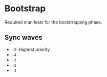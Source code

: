 # Bootstrap

Required manifests for the bootstrapping phase.

## Sync waves

- `-5`: Highest priority
- `-4`
- `-3`
- `-2`
- `-1`